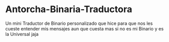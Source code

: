 # Antorcha-Binaria-Traductora
Un mini Traductor de Binario personalizado que hice para que nos les cueste entender mis mensajes aun que cuesta mas si no es mi Binario y es la Universal jaja
